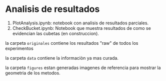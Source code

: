 # Analisis de resultados


1. PlotAnalysis.ipynb: notebook con analisis de resultados parciales.
2. CheckBucket.ipynb: Notebook que muestra resultados de como se evidencian las cubetas (en construccion).

la carpeta `originales` contiene los resultados "raw" de todos los experimentos

la carpeta `data` contiene la informaciòn ya mas curada.

la carpeta  `figures` estan generadas imagenes de referencia para mostrar la geometria de los metodos.